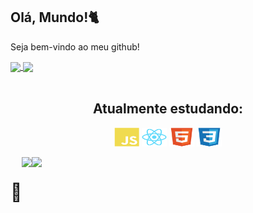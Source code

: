 ## Olá, Mundo!🐈
Seja bem-vindo ao meu github!

<a href="https://github.com/devnicolly/github-readme-stats">
  <img height=180 align="center" src="https://github-readme-stats.vercel.app/api?username=devnicolly&show_icons=true&title_color=B93559&text_color=81253&border_color=81253E&bg_color=FEFDED&icon_color=B93559" />
</a>
<a href="https://github.com/devnicolly/github-readme-stats">
  <img height=180 align="center" src="https://github-readme-stats.vercel.app/api/top-langs/?username=devnicolly&title_color=B93559&border_color=81253E&bg_color=FEFDED&layout=compact" />
</a>

<div align= "center"style="display:inline_block"><br>
  <h2 align= "center">Atualmente estudando:</h2>
  <img align="center" alt="JS" height="30" width="40" src="https://raw.githubusercontent.com/devicons/devicon/master/icons/javascript/javascript-plain.svg">
  <img align="center" alt="React" height="30" width="40" src="https://raw.githubusercontent.com/devicons/devicon/master/icons/react/react-original.svg">
  <img align="center" alt="HTML" height="30" width="40" src="https://raw.githubusercontent.com/devicons/devicon/master/icons/html5/html5-original.svg">
  <img align="center" alt="CSS" height="30" width="40" src="https://raw.githubusercontent.com/devicons/devicon/master/icons/css3/css3-original.svg">
</div>

<br>
<div align="center"style="display:flex">
  <h1>📩</h1>
  <a href="https://www.linkedin.com/in/nicolly-almeida-2371a0307/" target="_blank"><img src="https://img.shields.io/badge/-LinkedIn-%230077B5?style=for-the-badge&logo=linkedin&logoColor=white" target="_blank"></a>
  <a href = "devnicolly@gmail.com"><img src="https://img.shields.io/badge/-Gmail-%23333?style=for-the-badge&logo=gmail&logoColor=white" target="_blank"></a>
</div>


